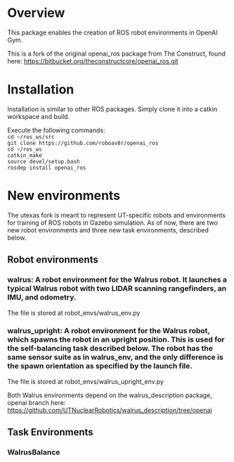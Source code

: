 # Overview
This package enables the creation of ROS robot environments in OpenAI Gym. 

This is a fork of the original openai_ros package from The Construct, found here:
https://bitbucket.org/theconstructcore/openai_ros.git

# Installation
Installation is similar to other ROS packages. Simply clone it into a catkin workspace and build.

Execute the following commands:<br>
`cd ~/ros_ws/src`<br>
`git clone https://github.com/roboav8r/openai_ros`<br>
`cd ~/ros_ws`<br>
`catkin_make`<br>
`source devel/setup.bash`<br>
`rosdep install openai_ros`<br>

# New environments
The utexas fork is meant to represent UT-specific robots and environments for training of ROS robots in Gazebo simulation. As of now, there are two new robot environments and three new task environments, described below.

## Robot environments
### walrus: A robot environment for the Walrus robot. It launches a typical Walrus robot with two LIDAR scanning rangefinders, an IMU, and odometry. 
The file is stored at robot_envs/walrus_env.py

### walrus_upright: A robot environment for the Walrus robot, which spawns the robot in an upright position. This is used for the self-balancing task described below. The robot has the same sensor suite as in walrus_env, and the only difference is the spawn orientation as specified by the launch file.
The file is stored at robot_envs/walrus_upright_env.py

Both Walrus environments depend on the walrus_description package, openai branch here:
https://github.com/UTNuclearRobotics/walrus_description/tree/openai

## Task Environments
### WalrusBalance
